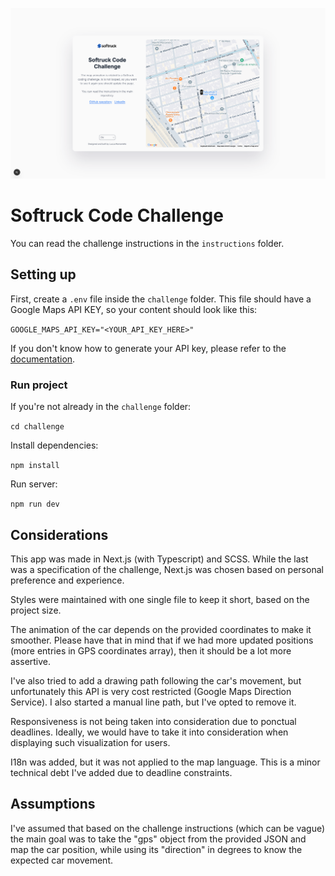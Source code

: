 ![Softruck project overview](https://github.com/luccaromaniello/softruck-challenge/blob/main/challenge/public/overview.png?raw=true)

# Softruck Code Challenge

You can read the challenge instructions in the `instructions` folder.

## Setting up

First, create a `.env` file inside the `challenge` folder. This file should have a Google Maps API KEY, so your content should look like this:

`GOOGLE_MAPS_API_KEY="<YOUR_API_KEY_HERE>"`

If you don't know how to generate your API key, please refer to the [documentation](https://developers.google.com/maps/documentation/javascript).

### Run project

If you're not already in the `challenge` folder:

`cd challenge`

Install dependencies:

`npm install`

Run server:

`npm run dev`

## Considerations

This app was made in Next.js (with Typescript) and SCSS. While the last was a specification of the challenge, Next.js was chosen based on personal preference and experience.

Styles were maintained with one single file to keep it short, based on the project size.

The animation of the car depends on the provided coordinates to make it smoother. Please have that in mind that if we had more updated positions (more entries in GPS coordinates array), then it should be a lot more assertive.

I've also tried to add a drawing path following the car's movement, but unfortunately this API is very cost restricted (Google Maps Direction Service). I also started a manual line path, but I've opted to remove it.

Responsiveness is not being taken into consideration due to ponctual deadlines. Ideally, we would have to take it into consideration when displaying such visualization for users.

I18n was added, but it was not applied to the map language. This is a minor technical debt I've added due to deadline constraints.

## Assumptions

I've assumed that based on the challenge instructions (which can be vague) the main goal was to take the "gps" object from the provided JSON and map the car position, while using its "direction" in degrees to know the expected car movement.


